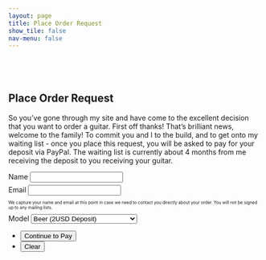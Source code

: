 ```yaml
---
layout: page
title: Place Order Request
show_tile: false
nav-menu: false
---
```


<!-- Main -->
<div id="main" class="alt">



<!-- Intro -->
<section>
	<div class="inner">
		<section style="margin-top: 6em">
			<h2>Place Order Request</h2>
			<p>So you’ve gone through my site and have come to the excellent decision that you want to order a guitar. First off thanks! That’s brilliant news, welcome to the family! To commit you and I to the build, and to get onto my waiting list - once you place this request, you will be asked to pay for your deposit via PayPal. The waiting list is currently about 4 months from me receiving the deposit to you receiving your guitar.</p> 
			<script type="text/javascript">window.onload = function(){location.href=document.getElementById("selectbox").value;}
			</script>
			<form action="https://liveformhq.com/form/0a425dcc-82fa-4f2d-b1aa-7495349eedbc" method="post">
				<div class="field half first" style="margin-bottom: 0.4em">
					<label for="name">Name</label>
					<input type="text" name="name" id="name" />
				</div>
				<div class="field half" style="margin-bottom: 0.4em">
					<label for="email">Email</label>
					<input type="text" name="_replyto" id="email" />
				</div>
				<p style="font-size:0.6em">We capture your name and email at this point in case we need to contact you directly about your order. You will not be signed up to any mailing lists.</p>
				<div class="field">
					<label for="guitarmodel">Model</label>
					<select name="guitarmodel" id="guitarmodel">
						<option value="{{ 'checkout/beer' | relative_url}}">Beer (2USD Deposit)</option>
						<option value="{{ 'checkout/solid-t' | relative_url}}">Solid Morty (500USD Deposit)</option>
						<option value="{{ 'checkout/hollow-t' | relative_url}}">Hollow Morty (600USD Deposit)</option>
						<option value="{{ 'checkout/offset' | relative_url}}">Moar Offset (700USD Deposit)</option>
						<option value="{{ 'checkout/solid-bass' | relative_url}}">Solid Bass (700USD Deposit)</option>
						<option value="{{ 'checkout/hollow-bass' | relative_url}}">Hollow Bass (800USD Deposit)</option>
						<option value="{{ 'checkout/wayfair' | relative_url}}">Wayfair (1000USD Deposit)</option>
					</select>
				</div>
				<!-- <input type="hidden" name="_nodirect" /> -->
				<ul class="actions">
					<li><input type="submit" value="Continue to Pay" class="special" onClick="window.open(guitarmodel.value,'newtab')"/></li>
					<li><input type="reset" value="Clear" /></li>
				</ul>
			</form>	
		</section>
	</div>
</section>

